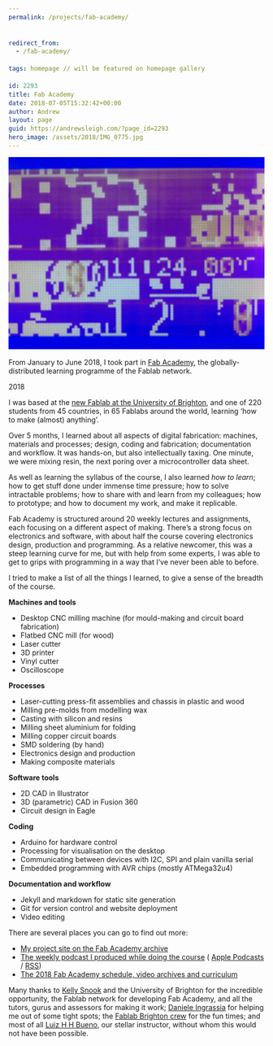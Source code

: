 ```yaml
---
permalink: /projects/fab-academy/


redirect_from:
  - /fab-academy/

tags: homepage // will be featured on homepage gallery

id: 2293
title: Fab Academy
date: 2018-07-05T15:32:42+00:00
author: Andrew
layout: page
guid: https://andrewsleigh.com/?page_id=2293
hero_image: /assets/2018/IMG_0775.jpg
---
```

<img class="alignnone size-full wp-image-2294" src="/assets/2018/IMG_0775.jpg" alt=""     />

From January to June 2018, I took part in [Fab Academy](http://fabacademy.org), the globally-distributed learning programme of the Fablab network.  

<span class="label">2018</span>

<!--more-->

I was based at the [new Fablab at the University of Brighton](http://blogs.brighton.ac.uk/fablab/), and one of 220 students from 45 countries, in 65 Fablabs around the world, learning &#8216;how to make (almost) anything&#8217;.

Over 5 months, I learned about all aspects of digital fabrication: machines, materials and processes; design, coding and fabrication; documentation and workflow. It was hands-on, but also intellectually taxing. One minute, we were mixing resin, the next poring over a microcontroller data sheet.

As well as learning the syllabus of the course, I also learned _how to learn_; how to get stuff done under immense time pressure; how to solve intractable problems; how to share with and learn from my colleagues; how to prototype; and how to document my work, and make it replicable.

Fab Academy is structured around 20 weekly lectures and assignments, each focusing on a different aspect of making. There&#8217;s a strong focus on electronics and software, with about half the course covering electronics design, production and programming. As a relative newcomer, this was a steep learning curve for me, but with help from some experts, I was able to get to grips with programming in a way that I’ve never been able to before.

I tried to make a list of all the things I learned, to give a sense of the breadth of the course.

**Machines and tools**

  * Desktop CNC milling machine (for mould-making and circuit board fabrication)
  * Flatbed CNC mill (for wood)
  * Laser cutter
  * 3D printer
  * Vinyl cutter
  * Oscilloscope

**Processes**

  * Laser-cutting press-fit assemblies and chassis in plastic and wood
  * Milling pre-molds from modelling wax
  * Casting with silicon and resins
  * Milling sheet aluminium for folding
  * Milling copper circuit boards
  * SMD soldering (by hand)
  * Electronics design and production
  * Making composite materials

**Software tools**

  * 2D CAD in Illustrator
  * 3D (parametric) CAD in Fusion 360
  * Circuit design in Eagle

**Coding**

  * Arduino for hardware control
  * Processing for visualisation on the desktop
  * Communicating between devices with I2C, SPI and plain vanilla serial
  * Embedded programming with AVR chips (mostly ATMega32u4)

**Documentation and workflow**

  * Jekyll and markdown for static site generation
  * Git for version control and website deployment
  * Video editing

There are several places you can go to find out more:

  * [My project site on the Fab Academy archive](http://fab.academany.org/2018/labs/fablabbrighton/students/andrew-sleigh/)
  * [The weekly podcast I produced while doing the course](http://fab.academany.org/2018/labs/fablabbrighton/students/andrew-sleigh/category/podcast.html) ( [Apple Podcasts](https://itunes.apple.com/gb/podcast/unreliable-devices/id1340450476) / [RSS](http://fab.academany.org/2018/labs/fablabbrighton/students/andrew-sleigh/podcast.rss))
  * [The 2018 Fab Academy schedule, video archives and curriculum](http://fab.academany.org/2018/)

Many thanks to [Kelly Snook](https://www.linkedin.com/in/kellysnook/) and the University of Brighton for the incredible opportunity, the Fablab network for developing Fab Academy, and all the tutors, gurus and assessors for making it work; [Daniele Ingrassia](https://www.fablabs.io/users/satsha) for helping me out of some tight spots; the [Fablab Brighton crew](http://fab.academany.org/2018/labs/fablabbrighton/) for the fun times; and most of all [Luiz H H Bueno](http://luizbueno.fabcloud.io/me/), our stellar instructor, without whom this would not have been possible.
